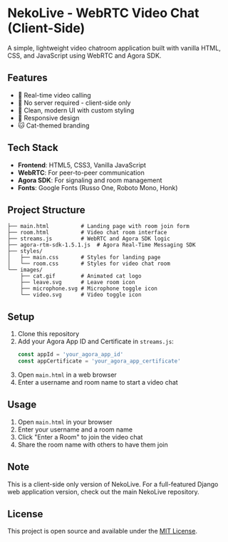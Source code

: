 # NekoLive - WebRTC Video Chat (Client-Side)

A simple, lightweight video chatroom application built with vanilla HTML, CSS, and JavaScript using WebRTC and Agora SDK.

## Features

- 🎥 Real-time video calling
- 🚀 No server required - client-side only
- 🎨 Clean, modern UI with custom styling
- 📱 Responsive design
- 🐱 Cat-themed branding

## Tech Stack

- **Frontend**: HTML5, CSS3, Vanilla JavaScript
- **WebRTC**: For peer-to-peer communication
- **Agora SDK**: For signaling and room management
- **Fonts**: Google Fonts (Russo One, Roboto Mono, Honk)

## Project Structure

```
├── main.html          # Landing page with room join form
├── room.html          # Video chat room interface
├── streams.js         # WebRTC and Agora SDK logic
├── agora-rtm-sdk-1.5.1.js  # Agora Real-Time Messaging SDK
├── styles/
│   ├── main.css       # Styles for landing page
│   └── room.css       # Styles for video chat room
└── images/
    ├── cat.gif        # Animated cat logo
    ├── leave.svg      # Leave room icon
    ├── microphone.svg # Microphone toggle icon
    └── video.svg      # Video toggle icon
```

## Setup

1. Clone this repository
2. Add your Agora App ID and Certificate in `streams.js`:
   ```javascript
   const appId = 'your_agora_app_id'
   const appCertificate = 'your_agora_app_certificate'
   ```
3. Open `main.html` in a web browser
4. Enter a username and room name to start a video chat

## Usage

1. Open `main.html` in your browser
2. Enter your username and a room name
3. Click "Enter a Room" to join the video chat
4. Share the room name with others to have them join

## Note

This is a client-side only version of NekoLive. For a full-featured Django web application version, check out the main NekoLive repository.

## License

This project is open source and available under the [MIT License](LICENSE).
